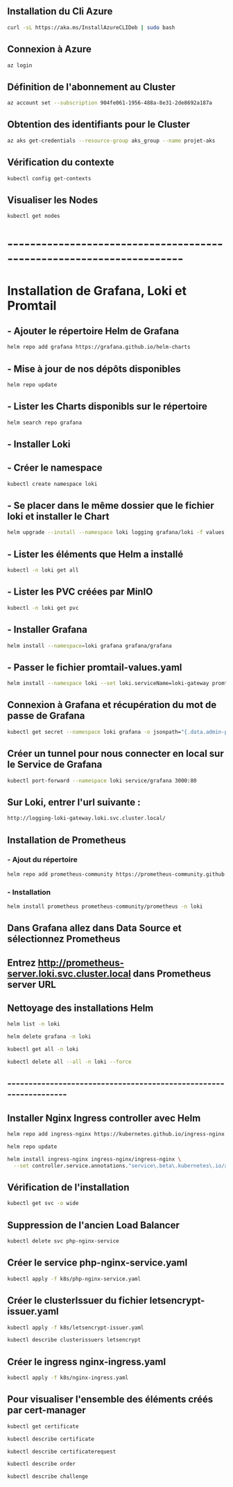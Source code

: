 ## Installation du Cli Azure

```bash
curl -sL https://aka.ms/InstallAzureCLIDeb | sudo bash
```

## Connexion à Azure

```bash
az login
```

## Définition de l'abonnement au Cluster

```bash
az account set --subscription 904fe061-1956-488a-8e31-2de8692a187a
```

## Obtention des identifiants pour le Cluster

```bash
az aks get-credentials --resource-group aks_group --name projet-aks
```

## Vérification du contexte

```bash
kubectl config get-contexts
```

## Visualiser les Nodes

```bash
kubectl get nodes
```


# ---------------------------------------------------------------------


# Installation de Grafana, Loki et Promtail 

## - Ajouter le répertoire Helm de Grafana

```bash
helm repo add grafana https://grafana.github.io/helm-charts
```

## - Mise à jour de nos dépôts disponibles

```bash
helm repo update
```

## - Lister les Charts disponibls sur le répertoire 

```bash
helm search repo grafana
```

## - Installer Loki

## - Créer le namespace

```bash
kubectl create namespace loki
```

## - Se placer dans le même dossier que le fichier loki et installer le Chart 

```bash 
helm upgrade --install --namespace loki logging grafana/loki -f values.yaml --set loki.auth_enabled=false 
```

## - Lister les éléments que Helm a installé 

```bash 
kubectl -n loki get all
```

## - Lister les PVC créées par MinIO 

```bash
kubectl -n loki get pvc
```

## - Installer Grafana 

```bash
helm install --namespace=loki grafana grafana/grafana
```

## - Passer le fichier promtail-values.yaml 

```bash
helm install --namespace loki --set loki.serviceName=loki-gateway promtail grafana/promtail -f promtail-values.yml
```

## Connexion à Grafana et récupération du mot de passe de Grafana

```bash
kubectl get secret --namespace loki grafana -o jsonpath="{.data.admin-password}" | base64 --decode ; echo
```

## Créer un tunnel pour nous connecter en local sur le Service de Grafana 

```bash
kubectl port-forward --namespace loki service/grafana 3000:80 
```

## Sur Loki, entrer l'url suivante :

```bash
http://logging-loki-gateway.loki.svc.cluster.local/
```

## Installation de Prometheus

 ### - Ajout du répertoire

```bash
helm repo add prometheus-community https://prometheus-community.github.io/helm-charts
```

### - Installation

```bash
helm install prometheus prometheus-community/prometheus -n loki
```

## Dans Grafana allez dans Data Source et sélectionnez Prometheus

## Entrez http://prometheus-server.loki.svc.cluster.local dans Prometheus server URL

## Nettoyage des installations Helm

```bash
helm list -n loki

helm delete grafana -n loki

kubectl get all -n loki

kubectl delete all --all -n loki --force
```

## -----------------------------------------------------------------

## Installer Nginx Ingress controller avec Helm

```bash
helm repo add ingress-nginx https://kubernetes.github.io/ingress-nginx

helm repo update

helm install ingress-nginx ingress-nginx/ingress-nginx \
  --set controller.service.annotations."service\.beta\.kubernetes\.io/azure-load-balancer-health-probe-request-path"=/healthz
```

## Vérification de l'installation

```bash
kubectl get svc -o wide
```

## Suppression de l'ancien Load Balancer

```bash
kubectl delete svc php-nginx-service
```

## Créer le service php-nginx-service.yaml

```bash
kubectl apply -f k8s/php-nginx-service.yaml
```

## Créer le clusterIssuer du fichier letsencrypt-issuer.yaml

```bash 
kubectl apply -f k8s/letsencrypt-issuer.yaml

kubectl describe clusterissuers letsencrypt
```

## Créer le ingress nginx-ingress.yaml

```bash
kubectl apply -f k8s/nginx-ingress.yaml
```

## Pour visualiser l'ensemble des éléments créés par cert-manager

```bash 
kubectl get certificate

kubectl describe certificate

kubectl describe certificaterequest

kubectl describe order

kubectl describe challenge
```